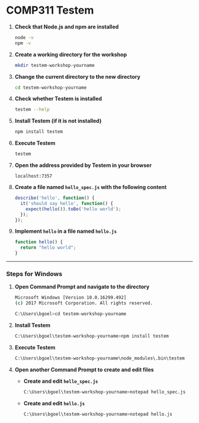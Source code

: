 # COMP311 Testem

1. **Check that Node.js and npm are installed**
   ```sh
   node -v
   npm -v
   ```

2. **Create a working directory for the workshop**
   ```sh
   mkdir testem-workshop-yourname
   ```

3. **Change the current directory to the new directory**
   ```sh
   cd testem-workshop-yourname
   ```

4. **Check whether Testem is installed**
   ```sh
   testem --help
   ```

5. **Install Testem (if it is not installed)**
   ```sh
   npm install testem
   ```

6. **Execute Testem**
   ```sh
   testem
   ```

7. **Open the address provided by Testem in your browser**
   ```
   localhost:7357
   ```

8. **Create a file named `hello_spec.js` with the following content**
   ```js
   describe('hello', function() {
     it('should say hello', function() {
       expect(hello()).toBe('hello world');
     });
   });
   ```

9. **Implement `hello` in a file named `hello.js`**
   ```js
   function hello() {
     return "hello world";
   }
   ```

---

### Steps for Windows

1. **Open Command Prompt and navigate to the directory**
   ```sh
   Microsoft Windows [Version 10.0.16299.492]
   (c) 2017 Microsoft Corporation. All rights reserved.

   C:\Users\bgoel>cd testem-workshop-yourname
   ```

2. **Install Testem**
   ```sh
   C:\Users\bgoel\testem-workshop-yourname>npm install testem
   ```

3. **Execute Testem**
   ```sh
   C:\Users\bgoel\testem-workshop-yourname\node_modules\.bin\testem
   ```

4. **Open another Command Prompt to create and edit files**

   - **Create and edit `hello_spec.js`**
     ```sh
     C:\Users\bgoel\testem-workshop-yourname>notepad hello_spec.js
     ```

   - **Create and edit `hello.js`**
     ```sh
     C:\Users\bgoel\testem-workshop-yourname>notepad hello.js
     ```
